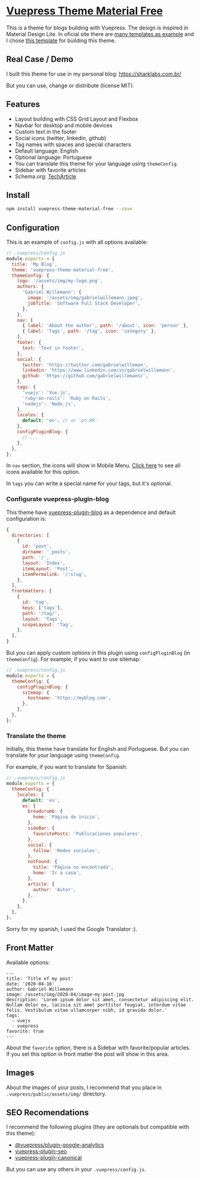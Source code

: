# [Vuepress Theme Material Free](https://www.npmjs.com/package/vuepress-theme-material-free)

This is a theme for blogs building with Vuepress. The design is inspired in Material Design Lite. In oficial site there are [many templates as example](https://getmdl.io/templates/index.html) and I chose [this template](https://getmdl.io/templates/text-only/index.html) for building this theme.

## Real Case / Demo

I built this theme for use in my personal blog: https://sharklabs.com.br/

But you can use, change or distribute (license MIT).

## Features

- Layout building with CSS Grid Layout and Flexbox
- Navbar for desktop and mobile devices
- Custom text in the footer
- Social icons (twitter, linkedin, github)
- Tag names with spaces and special characters
- Default language: English
- Optional language: Portuguese
- You can translate this theme for your language using `themeConfig`.
- Sidebar with favorite articles
- Schema.org: [TechArticle](https://schema.org/TechArticle)

## Install

```sh
npm install vuepress-theme-material-free --save
```

## Configuration

This is an example of `config.js` with all options available:

```js
// .vuepress/config.js
module.exports = {
  title: 'My Blog',
  theme: 'vuepress-theme-material-free',
  themeConfig: {
    logo: '/assets/img/my-logo.png',
    authors: {
      'Gabriel Willemann': {
        image: '/assets/img/gabrielwillemann.jpeg',
        jobTitle: 'Software Full Stack Developer',
      },
    },
    nav: [
      { label: 'About the author', path: '/about', icon: 'person' },
      { label: 'Tags', path: '/tag', icon: 'category' },
    ],
    footer: {
      text: 'Text in footer',
    },
    social: {
      twitter: 'https://twitter.com/gabrielwilleman',
      linkedin: 'https://www.linkedin.com/in/gabrielwillemann',
      github: 'https://github.com/gabrielwillemann/',
    },
    tags: {
      'vuejs': 'Vue.js',
      'ruby-on-rails': 'Ruby on Rails',
      'nodejs': 'Node.js',
    },
    locales: {
      default: 'en', // or 'pt-BR'
    },
    configPluginBlog: {
      // ...
    },
  },
};
```

In `nav` section, the icons will show in Mobile Menu. [Click here](https://material.io/resources/icons/) to see all icons available for this option.

In `tags` you can write a special name for your tags, but it's optional.

### Configurate vuepress-plugin-blog

This theme have [vuepress-plugin-blog](https://github.com/vuepressjs/vuepress-plugin-blog) as a dependence and default configuration is:

```js
{
  directories: [
    {
      id: 'post',
      dirname: '_posts',
      path: '/',
      layout: 'Index',
      itemLayout: 'Post',
      itemPermalink: '/:slug',
    },
  ],
  frontmatters: [
    {
      id: 'tag',
      keys: ['tags'],
      path: '/tag/',
      layout: 'Tags',
      scopeLayout: 'Tag',
    },
  ],
}
```

But you can apply custom options in this plugin using `configPluginBlog` (in `themeConfig`). For example, if you want to use sitemap:

```js
// .vuepress/config.js
module.exports = {
  themeConfig: {
    configPluginBlog: {
      sitemap: {
        hostname: 'https://myblog.com',
      },
    },
  },
};
```

### Translate the theme

Initially, this theme have translate for English and Portuguese. But you can translate for your language using `themeConfig`.

For example, if you want to translate for Spanish:

```js
// .vuepress/config.js
module.exports = {
  themeConfig: {
    locales: {
      default: 'es',
      es: {
        breadcrumb: {
          home: 'Página de inicio',
        },
        sideBar: {
          favoritePosts: 'Publicaciones populares',
        },
        social: {
          follow: 'Redes sociales',
        },
        notFound: {
          title: 'Página no encontrada',
          home: 'Ir a casa',
        },
        article: {
          author: 'Autor',
        },
      },
    },
  },
};
```

Sorry for my spanish, I used the Google Translator :).

## Front Matter

Available options:

```
---
title: 'Title of my post'
date: '2020-04-16'
author: Gabriel Willemann
image: /assets/img/2020-04/image-my-post.jpg
description: 'Lorem ipsum dolor sit amet, consectetur adipiscing elit. Nullam dolor ex, lacinia sit amet porttitor feugiat, interdum vitae felis. Vestibulum vitae ullamcorper nibh, id gravida dolor.'
tags:
  - vuejs
  - vuepress
favorite: true
---
```

About the `favorite` option, there is a Sidebar with favorite/popular articles. If you set this option in front matter the post will show in this area.

## Images

About the images of your posts, I recommend that you place in `.vuepress/public/assets/img/` directory.

## SEO Recomendations

I recommend the following plugins (they are optionals but compatible with this theme):

- [@vuepress/plugin-google-analytics](https://www.npmjs.com/package/@vuepress/plugin-google-analytics)
- [vuepress-plugin-seo](https://www.npmjs.com/package/vuepress-plugin-seo)
- [vuepress-plugin-canonical](https://www.npmjs.com/package/vuepress-plugin-canonical)

But you can use any others in your `.vuepress/config.js`.

